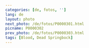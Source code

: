 ```yaml
---
categories: [de, fotos, '']
lang: de
layout: photo
next_photo: /de/fotos/P0000301.html
picname: P0000302
prev_photo: /de/fotos/P0000303.html
tags: [Blood, Dead Springbock]
---
```


